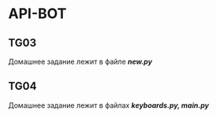 # API-BOT
## TG03
Домашнее задание лежит в файле ***new.py***
## TG04
Домашнее задание лежит в файлах ***keyboards.py, main.py***
 
